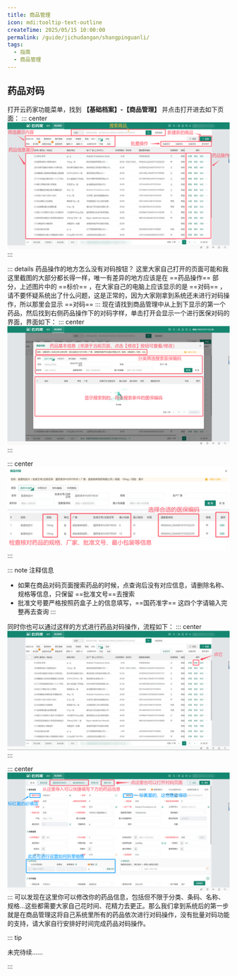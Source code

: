 ```yaml
---
title: 商品管理
icon: mdi:tooltip-text-outline
createTime: 2025/05/15 10:00:00
permalink: /guide/jichudangan/shangpinguanli/
tags:
  - 指南
  - 商品管理
---
```



## 药品对码

打开云药家功能菜单，找到 **【基础档案】-【商品管理】** 并点击打开进去如下页面：
::: center
![图片描述](/images/goods/duima.png)
:::

::: details 药品操作的地方怎么没有对码按钮？
这里大家自己打开的页面可能和我这里截图的大部分都长得一样，唯一有差异的地方应该是在 ==药品操作== 部分，上述图片中的 ==标价== ，在大家自己的电脑上应该显示的是 ==对码== ，请不要怀疑系统出了什么问题，这是正常的，因为大家刚拿到系统还未进行对码操作，所以那里会显示 ==对码==
:::
现在请找到商品管理中从上到下显示的第一个药品，然后找到右侧药品操作下的对码字样，单击打开会显示一个进行医保对码的界面，界面如下：
::: center
![图片描述](/images/goods/duima1.png)
:::

::: center
![图片描述](/images/goods/duima2.png)
:::

::: note 注释信息

- 如果在商品对码页面搜索药品的时候，点查询后没有对应信息，请删除名称、规格等信息，只保留 ==批准文号==去搜索
- 批准文号要严格按照药盒子上的信息填写，==国药准字== 这四个字请输入完整再去查询
:::

同时你也可以通过这样的方式进行药品对码操作，流程如下：
::: center
![图片描述](/images/goods/duima3.png)
:::

::: center
![图片描述](/images/goods/duima4.png)
:::
可以发现在这里你可以修改你的药品信息，包括但不限于分类、条码、名称、规格...这些都需要大家自己花时间、花精力去更正。那么我们拿到系统后的第一步就是在商品管理这将自己系统里所有的药品依次进行对码操作，没有批量对码功能的支持，请大家自行安排好时间完成药品对码操作。

::: tip

未完待续......

:::
